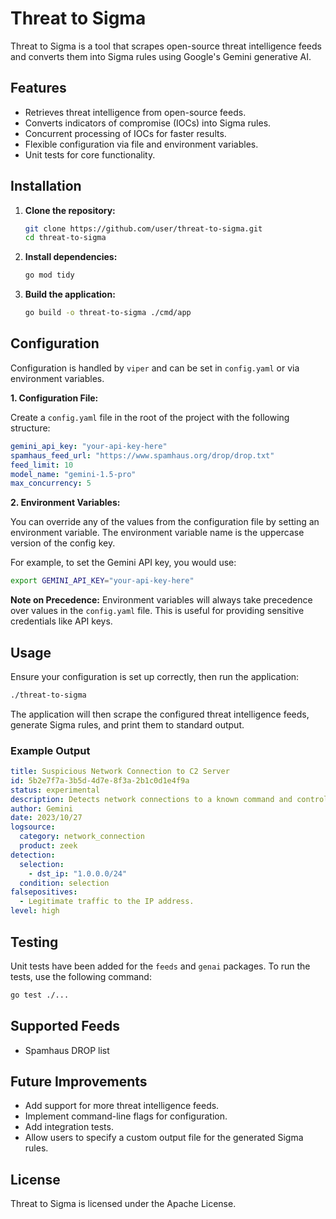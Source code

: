 # Threat to Sigma

Threat to Sigma is a tool that scrapes open-source threat intelligence feeds and converts them into Sigma rules using Google's Gemini generative AI.

## Features

*   Retrieves threat intelligence from open-source feeds.
*   Converts indicators of compromise (IOCs) into Sigma rules.
*   Concurrent processing of IOCs for faster results.
*   Flexible configuration via file and environment variables.
*   Unit tests for core functionality.

## Installation

1.  **Clone the repository:**
    ```bash
    git clone https://github.com/user/threat-to-sigma.git
    cd threat-to-sigma
    ```

2.  **Install dependencies:**
    ```bash
    go mod tidy
    ```

3.  **Build the application:**
    ```bash
    go build -o threat-to-sigma ./cmd/app
    ```

## Configuration

Configuration is handled by `viper` and can be set in `config.yaml` or via environment variables.

**1. Configuration File:**

Create a `config.yaml` file in the root of the project with the following structure:

```yaml
gemini_api_key: "your-api-key-here"
spamhaus_feed_url: "https://www.spamhaus.org/drop/drop.txt"
feed_limit: 10
model_name: "gemini-1.5-pro"
max_concurrency: 5
```

**2. Environment Variables:**

You can override any of the values from the configuration file by setting an environment variable. The environment variable name is the uppercase version of the config key.

For example, to set the Gemini API key, you would use:

```bash
export GEMINI_API_KEY="your-api-key-here"
```

**Note on Precedence:** Environment variables will always take precedence over values in the `config.yaml` file. This is useful for providing sensitive credentials like API keys.

## Usage

Ensure your configuration is set up correctly, then run the application:

```bash
./threat-to-sigma
```

The application will then scrape the configured threat intelligence feeds, generate Sigma rules, and print them to standard output.

### Example Output

```yaml
title: Suspicious Network Connection to C2 Server
id: 5b2e7f7a-3b5d-4d7e-8f3a-2b1c0d1e4f9a
status: experimental
description: Detects network connections to a known command and control (C2) server.
author: Gemini
date: 2023/10/27
logsource:
  category: network_connection
  product: zeek
detection:
  selection:
    - dst_ip: "1.0.0.0/24"
  condition: selection
falsepositives:
  - Legitimate traffic to the IP address.
level: high
```

## Testing

Unit tests have been added for the `feeds` and `genai` packages. To run the tests, use the following command:

```bash
go test ./...
```

## Supported Feeds

*   Spamhaus DROP list

## Future Improvements

*   Add support for more threat intelligence feeds.
*   Implement command-line flags for configuration.
*   Add integration tests.
*   Allow users to specify a custom output file for the generated Sigma rules.

## License

Threat to Sigma is licensed under the Apache License.
